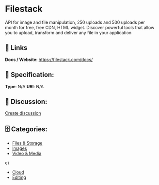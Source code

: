 # Filestack


API for image and file manipulation, 250 uploads and 500 uploads per month for free, free CDN, HTML widget.  Discover powerful tools that allow you to upload, transform and deliver any file in your application

##  🔗 Links
**Docs / Website**: https://filestack.com/docs/

## 🧬 Specification:
**Type**: N/A
**URI**: N/A

## 💬 Discussion:
[Create discussion](https://github.com/apis-list/apis-list/discussions/new)

## 🗄️ Categories:
- [Files & Storage](https://github.com/apis-list/apis-list#files--storage)
- [Images](https://github.com/apis-list/apis-list#images)
- [Video & Media](https://github.com/apis-list/apis-list#video--media)



e)
- [Cloud](https://github.com/apis-list/apis-list#cloud)
- [Editing](https://github.com/apis-list/apis-list#editing)







